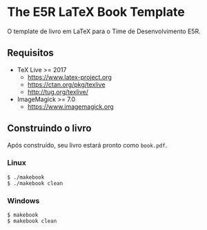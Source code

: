 # The E5R LaTeX Book Template

O template de livro em LaTeX para o Time de Desenvolvimento E5R.

## Requisitos

* TeX Live >= 2017
  - https://www.latex-project.org
  - https://ctan.org/pkg/texlive
  - http://tug.org/texlive/
* ImageMagick >= 7.0
  - https://www.imagemagick.org

## Construindo o livro

Após construído, seu livro estará pronto como `book.pdf`.

### Linux
```shell
$ ./makebook
$ ./makebook clean
```

### Windows
```shell
$ makebook
$ makebook clean
```

